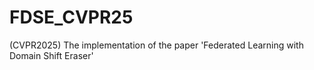 # FDSE_CVPR25
(CVPR2025) The implementation of the paper 'Federated Learning with Domain Shift Eraser'
